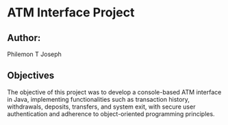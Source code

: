 # ATM Interface Project

## Author:
Philemon T Joseph

## Objectives
The objective of this project was to develop a console-based ATM interface in Java, implementing functionalities such as transaction history, withdrawals, deposits, transfers, and system exit, with secure user authentication and adherence to object-oriented programming principles.
